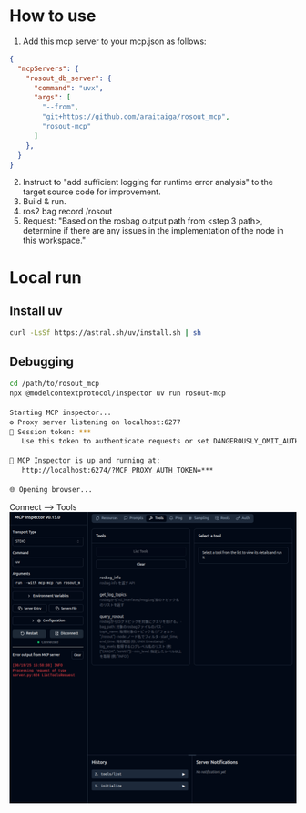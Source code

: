 # How to use

1. Add this mcp server to your mcp.json as follows:  

```json
{
  "mcpServers": {
    "rosout_db_server": {
      "command": "uvx",
      "args": [
        "--from",
        "git+https://github.com/araitaiga/rosout_mcp",
        "rosout-mcp"
      ]
    },
  }
}
```

2. Instruct to "add sufficient logging for runtime error analysis" to the target source code for improvement.
3. Build & run.
4. ros2 bag record /rosout
5. Request: "Based on the rosbag output path from <step 3 path>, determine if there are any issues in the implementation of the node in this workspace."

# Local run

## Install uv

```sh
curl -LsSf https://astral.sh/uv/install.sh | sh
```

## Debugging

```sh
cd /path/to/rosout_mcp
npx @modelcontextprotocol/inspector uv run rosout-mcp

Starting MCP inspector...
⚙️ Proxy server listening on localhost:6277
🔑 Session token: ***
   Use this token to authenticate requests or set DANGEROUSLY_OMIT_AUTH=true to disable auth

🚀 MCP Inspector is up and running at:
   http://localhost:6274/?MCP_PROXY_AUTH_TOKEN=***

🌐 Opening browser...

```

Connect --> Tools  
![inspector](./images/inspector.png)
